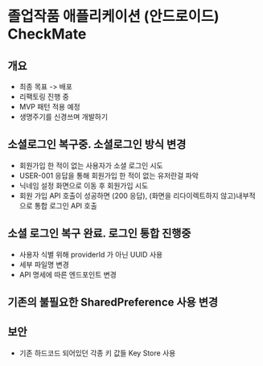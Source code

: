 
# 졸업작품 애플리케이션 (안드로이드) CheckMate
  
## 개요  
  - 최종 목표 -> 배포
  - 리팩토링 진행 중
  - MVP 패턴 적용 예정
  - 생명주기를 신경쓰며 개발하기
  
## 소셜로그인 복구중. 소셜로그인 방식 변경
  - 회원가입 한 적이 없는 사용자가 소셜 로그인 시도
  - USER-001 응답을 통해 회원가입 한 적이 없는 유저란걸 파악
  - 닉네임 설정 화면으로 이동 후 회원가입 시도
  - 회원 가입 API 호출이 성공하면 (200 응답), (화면을 리다이렉트하지 않고)내부적으로 통합 로그인 API 호출
    
## 소셜 로그인 복구 완료. 로그인 통합 진행중
  - 사용자 식별 위해 providerId 가 아닌 UUID 사용
  - 세부 파일명 변경
  - API 명세에 따른 엔드포인트 변경

## 기존의 불필요한 SharedPreference 사용 변경

## 보안
  - 기존 하드코드 되어있던 각종 키 값들 Key Store 사용

  
  
